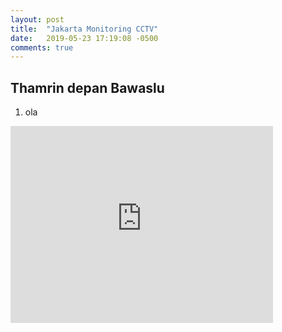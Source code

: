 ```yaml
---
layout: post
title:  "Jakarta Monitoring CCTV"
date:   2019-05-23 17:19:08 -0500
comments: true
---
```


## Thamrin depan Bawaslu
1. ola

<iframe width="420" height="315" src="http://www.youtube.com/embed/dQw4w9WgXcQ" frameborder="0" allowfullscreen></iframe>
